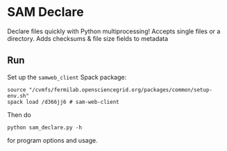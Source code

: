# SAM Declare

Declare files quickly with Python multiprocessing! Accepts single files or a
directory. Adds checksums & file size fields to metadata

## Run

Set up the `samweb_client` Spack package:

```
source "/cvmfs/fermilab.opensciencegrid.org/packages/common/setup-env.sh"
spack load /d366jj6 # sam-web-client 
```

Then do

```
python sam_declare.py -h
```

for program options and usage.
